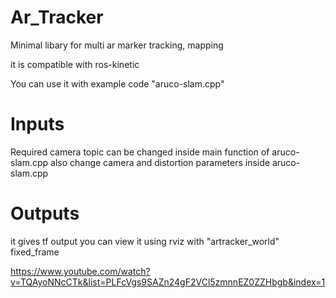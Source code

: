# Ar_Tracker
Minimal libary for multi ar marker tracking, mapping

it is compatible with ros-kinetic

You can use it with example code "aruco-slam.cpp"

# Inputs
Required camera topic can be changed inside main function of aruco-slam.cpp 
also change camera and distortion parameters inside aruco-slam.cpp

# Outputs
it gives tf output you can view it using rviz with "artracker_world" fixed_frame


https://www.youtube.com/watch?v=TQAyoNNcCTk&list=PLFcVgs9SAZn24gF2VCl5zmnnEZ0ZZHbgb&index=1
